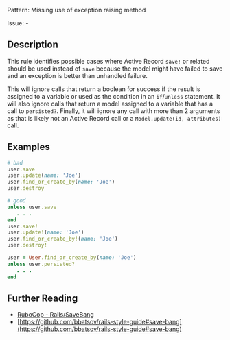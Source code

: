 Pattern: Missing use of exception raising method

Issue: -

## Description

This rule identifies possible cases where Active Record `save!` or related
should be used instead of `save` because the model might have failed to
save and an exception is better than unhandled failure.

This will ignore calls that return a boolean for success if the result
is assigned to a variable or used as the condition in an `if`/`unless`
statement.  It will also ignore calls that return a model assigned to a
variable that has a call to `persisted?`. Finally, it will ignore any
call with more than 2 arguments as that is likely not an Active Record
call or a `Model.update(id, attributes)` call.

## Examples

```ruby
# bad
user.save
user.update(name: 'Joe')
user.find_or_create_by(name: 'Joe')
user.destroy

# good
unless user.save
   . . .
end
user.save!
user.update!(name: 'Joe')
user.find_or_create_by!(name: 'Joe')
user.destroy!

user = User.find_or_create_by(name: 'Joe')
unless user.persisted?
   . . .
end
```

## Further Reading

* [RuboCop - Rails/SaveBang](https://docs.rubocop.org/rubocop-rails/cops_rails.html#railssavebang)
* [https://github.com/bbatsov/rails-style-guide#save-bang](https://github.com/bbatsov/rails-style-guide#save-bang)
